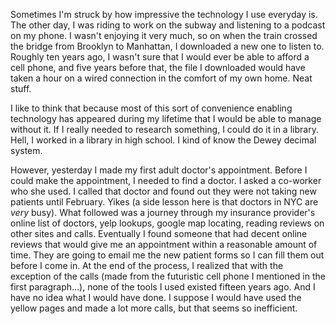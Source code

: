 Sometimes I'm struck by how impressive the technology I use everyday is. The
other day, I was riding to work on the subway and listening to a podcast on my
phone. I wasn't enjoying it very much, so on when the train crossed the bridge
from Brooklyn to Manhattan, I downloaded a new one to listen to. Roughly ten
years ago, I wasn't sure that I would ever be able to afford a cell phone, and
five years before that, the file I downloaded would have taken a hour on a
wired connection in the comfort of my own home. Neat stuff.

  
I like to think that because most of this sort of convenience enabling
technology has appeared during my lifetime that I would be able to manage
without it. If I really needed to research something, I could do it in a
library. Hell, I worked in a library in high school. I kind of know the Dewey
decimal system.

  
However, yesterday I made my first adult doctor's appointment. Before I could
make the appointment, I needed to find a doctor. I asked a co-worker who she
used. I called that doctor and found out they were not taking new patients
until February. Yikes (a side lesson here is that doctors in NYC are _very_
busy). What followed was a journey through my insurance provider's online list
of doctors, yelp lookups, google map locating, reading reviews on other sites
and calls. Eventually I found someone that had decent online reviews that
would give me an appointment within a reasonable amount of time. They are
going to email me the new patient forms so I can fill them out before I come
in. At the end of the process, I realized that with the exception of the calls
(made from the futuristic cell phone I mentioned in the first paragraph...),
none of the tools I used existed fifteen years ago. And I have no idea what I
would have done. I suppose I would have used the yellow pages and made a lot
more calls, but that seems so inefficient.

